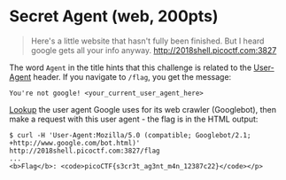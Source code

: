 # Secret Agent (web, 200pts)

> Here's a little website that hasn't fully been finished. But I heard google gets all your info anyway.
> http://2018shell.picoctf.com:3827

The word `Agent` in the title hints that this challenge is related to the
[User-Agent](https://developer.mozilla.org/en-US/docs/Web/HTTP/Headers/User-Agent) header. If you navigate to `/flag`,
you get the message:

```
You're not google! <your_current_user_agent_here>
```

[Lookup](https://support.google.com/webmasters/answer/1061943) the user agent Google uses for its web crawler
(Googlebot), then make a request with this user agent - the flag is in the HTML output:

```
$ curl -H 'User-Agent:Mozilla/5.0 (compatible; Googlebot/2.1; +http://www.google.com/bot.html)' http://2018shell.picoctf.com:3827/flag
...
<b>Flag</b>: <code>picoCTF{s3cr3t_ag3nt_m4n_12387c22}</code></p>
```
